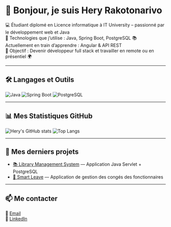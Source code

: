 # 👋 Bonjour, je suis Hery Rakotonarivo

💻 Étudiant diplomé en Licence informatique à IT University – passionné par le développement web et Java  
🚀 Technologies que j’utilise : Java, Spring Boot, PostgreSQL
📚 Actuellement en train d’apprendre : Angular & API REST  
🎯 Objectif : Devenir développeur full stack et travailler en remote ou en présentiel 🌍  

---

## 🛠️ Langages et Outils
![Java](https://img.shields.io/badge/Java-ED8B00?style=for-the-badge&logo=openjdk&logoColor=white)
![Spring Boot](https://img.shields.io/badge/Spring%20Boot-6DB33F?style=for-the-badge&logo=springboot&logoColor=white)
![PostgreSQL](https://img.shields.io/badge/PostgreSQL-316192?style=for-the-badge&logo=postgresql&logoColor=white)

---

## 📊 Mes Statistiques GitHub
![Hery's GitHub stats](https://github-readme-stats.vercel.app/api?username=Hery0019&show_icons=true&theme=radical)
![Top Langs](https://github-readme-stats.vercel.app/api/top-langs/?username=Hery0019&layout=compact&theme=radical)

---

## 🌱 Mes derniers projets
- [📚 Library Management System](https://github.com/Hery0019/library-app) — Application Java Servlet + PostgreSQL  
- [🧾 Smart Leave](https://github.com/Hery0019/smart-leave) — Application de gestion des congés des fonctionnaires  

---

## 📫 Me contacter
📧 [Email](herakotonarivo@gmail.com)  
💼 [LinkedIn]([https://www.linkedin.com/in/heryrakoto/](https://www.linkedin.com/in/herakotonarivo/))  
